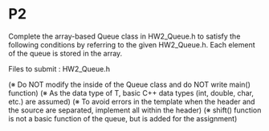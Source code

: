 # P2

Complete the array-based Queue class in HW2_Queue.h to satisfy the following
conditions by referring to the given HW2_Queue.h. Each element of the queue is
stored in the array.

Files to submit : HW2_Queue.h

(※ Do NOT modify the inside of the Queue class and do NOT write main() function)
(※ As the data type of T, basic C++ data types (int, double, char, etc.) are assumed)
(※ To avoid errors in the template when the header and the source are separated, implement all within the header)
(※ shift() function is not a basic function of the queue, but is added for the assignment)
